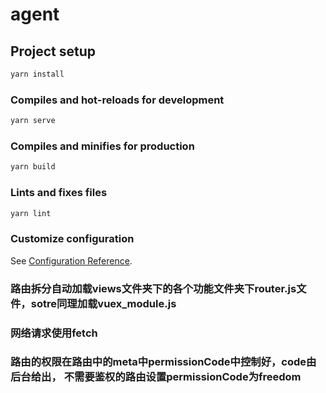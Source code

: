 # agent

## Project setup

``` cmd
yarn install
```

### Compiles and hot-reloads for development

``` cmd
yarn serve
```

### Compiles and minifies for production

``` cmd
yarn build
```

### Lints and fixes files

``` cmd
yarn lint
```

### Customize configuration

See [Configuration Reference](https://cli.vuejs.org/config/).

### 路由拆分自动加载views文件夹下的各个功能文件夹下router.js文件，sotre同理加载vuex_module.js

### 网络请求使用fetch

### 路由的权限在路由中的meta中permissionCode中控制好，code由后台给出， 不需要鉴权的路由设置permissionCode为freedom
